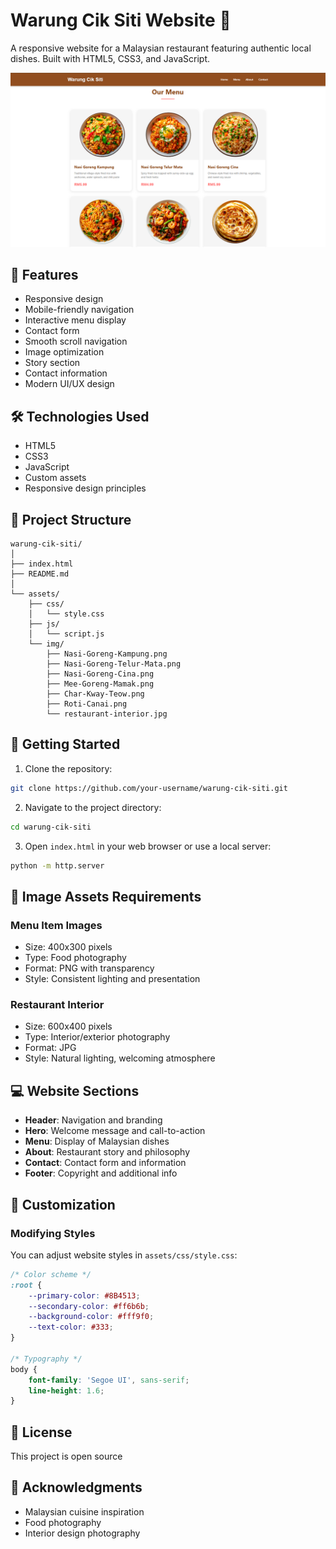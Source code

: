 # Warung Cik Siti Website 🍜
A responsive website for a Malaysian restaurant featuring authentic local dishes. Built with HTML5, CSS3, and JavaScript.

![Warung Cik Siti Website](assets/img/website-preview.png)

## 🍱 Features
- Responsive design
- Mobile-friendly navigation
- Interactive menu display
- Contact form
- Smooth scroll navigation
- Image optimization
- Story section
- Contact information
- Modern UI/UX design

## 🛠️ Technologies Used
- HTML5
- CSS3
- JavaScript
- Custom assets
- Responsive design principles

## 📁 Project Structure
```
warung-cik-siti/
│
├── index.html
├── README.md
│
└── assets/
    ├── css/
    │   └── style.css
    ├── js/
    │   └── script.js
    └── img/
        ├── Nasi-Goreng-Kampung.png
        ├── Nasi-Goreng-Telur-Mata.png
        ├── Nasi-Goreng-Cina.png
        ├── Mee-Goreng-Mamak.png
        ├── Char-Kway-Teow.png
        ├── Roti-Canai.png
        └── restaurant-interior.jpg
```

## 🚀 Getting Started
1. Clone the repository:
```bash
git clone https://github.com/your-username/warung-cik-siti.git
```
2. Navigate to the project directory:
```bash
cd warung-cik-siti
```
3. Open `index.html` in your web browser or use a local server:
```bash
python -m http.server
```

## 🎨 Image Assets Requirements
### Menu Item Images
- Size: 400x300 pixels
- Type: Food photography
- Format: PNG with transparency
- Style: Consistent lighting and presentation

### Restaurant Interior
- Size: 600x400 pixels
- Type: Interior/exterior photography
- Format: JPG
- Style: Natural lighting, welcoming atmosphere

## 💻 Website Sections
- **Header**: Navigation and branding
- **Hero**: Welcome message and call-to-action
- **Menu**: Display of Malaysian dishes
- **About**: Restaurant story and philosophy
- **Contact**: Contact form and information
- **Footer**: Copyright and additional info

## 🔧 Customization
### Modifying Styles
You can adjust website styles in `assets/css/style.css`:
```css
/* Color scheme */
:root {
    --primary-color: #8B4513;
    --secondary-color: #ff6b6b;
    --background-color: #fff9f0;
    --text-color: #333;
}

/* Typography */
body {
    font-family: 'Segoe UI', sans-serif;
    line-height: 1.6;
}
```

## 📝 License
This project is open source

## 👏 Acknowledgments
- Malaysian cuisine inspiration
- Food photography
- Interior design photography



